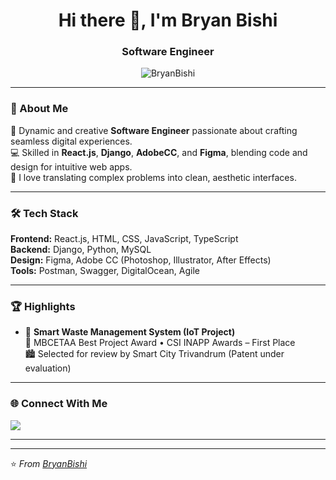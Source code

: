 <h1 align="center">Hi there 👋, I'm Bryan Bishi</h1>
<h3 align="center">Software Engineer</h3>

<p align="center">
  <img src="https://komarev.com/ghpvc/?username=BryanBishi&label=Profile%20views&color=0e75b6&style=flat" alt="BryanBishi" />
</p>

---

### 🚀 About Me
🎯 Dynamic and creative **Software Engineer** passionate about crafting seamless digital experiences.  
💻 Skilled in **React.js**, **Django**, **AdobeCC**, and **Figma**, blending code and design for intuitive web apps.  
🎨 I love translating complex problems into clean, aesthetic interfaces.  

---

### 🛠️ Tech Stack
**Frontend:** React.js, HTML, CSS, JavaScript, TypeScript  
**Backend:** Django, Python, MySQL  
**Design:** Figma, Adobe CC (Photoshop, Illustrator, After Effects)  
**Tools:** Postman, Swagger, DigitalOcean, Agile  

---

### 🏆 Highlights
- 🧠 **Smart Waste Management System (IoT Project)**  
  🥇 MBCETAA Best Project Award • CSI INAPP Awards – First Place  
  🏙 Selected for review by Smart City Trivandrum (Patent under evaluation)

---

### 🌐 Connect With Me
<p align="left">
  <a href="https://www.linkedin.com/in/bryanbishi" target="_blank">
    <img src="https://img.shields.io/badge/LinkedIn-blue?style=for-the-badge&logo=linkedin" />
  </a>
</p>

---


---

⭐️ *From [BryanBishi](https://github.com/BryanBishi)*
